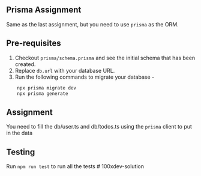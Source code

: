 ## Prisma Assignment
Same as the last assignment, but you need to use `prisma` as the ORM.

## Pre-requisites
1. Checkout `prisma/schema.prisma` and see the initial schema that has been created.
2. Replace `db.url` with your database URL.
3. Run the following commands to migrate your database - 
```js
    npx prisma migrate dev
    npx prisma generate
```

## Assignment
You need to fill the db/user.ts and db/todos.ts using the `prisma` client to put in the data

## Testing
Run `npm run test` to run all the tests
#   1 0 0 x d e v - s o l u t i o n  
 
